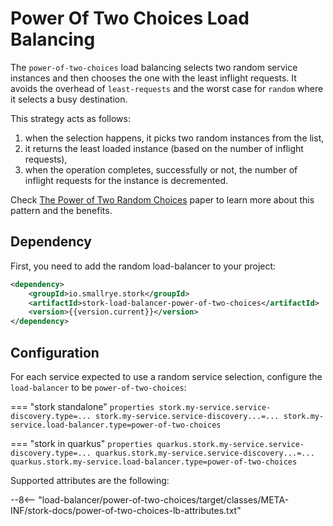 # Power Of Two Choices Load Balancing

The `power-of-two-choices` load balancing selects two random service instances and then chooses the one with the least inflight requests.
It avoids the overhead of `least-requests` and the worst case for `random` where it selects a busy destination.

This strategy acts as follows:

1. when the selection happens, it picks two random instances from the list,
2. it returns the least loaded instance (based on the number of inflight requests),
3. when the operation completes, successfully or not, the number of inflight requests for the instance is decremented.

Check [The Power of Two Random Choices](http://www.eecs.harvard.edu/~michaelm/NEWWORK/postscripts/twosurvey.pdf) paper to learn more about this pattern and the benefits.

## Dependency

First, you need to add the random load-balancer to your project:

```xml
<dependency>
    <groupId>io.smallrye.stork</groupId>
    <artifactId>stork-load-balancer-power-of-two-choices</artifactId>
    <version>{{version.current}}</version>
</dependency>
```

## Configuration

For each service expected to use a random service selection, configure the `load-balancer` to be `power-of-two-choices`:


=== "stork standalone"
    ```properties
    stork.my-service.service-discovery.type=...
    stork.my-service.service-discovery...=...
    stork.my-service.load-balancer.type=power-of-two-choices
    ```

=== "stork in quarkus"
    ```properties
    quarkus.stork.my-service.service-discovery.type=...
    quarkus.stork.my-service.service-discovery...=...
    quarkus.stork.my-service.load-balancer.type=power-of-two-choices
    ```

Supported attributes are the following:

--8<-- "load-balancer/power-of-two-choices/target/classes/META-INF/stork-docs/power-of-two-choices-lb-attributes.txt"